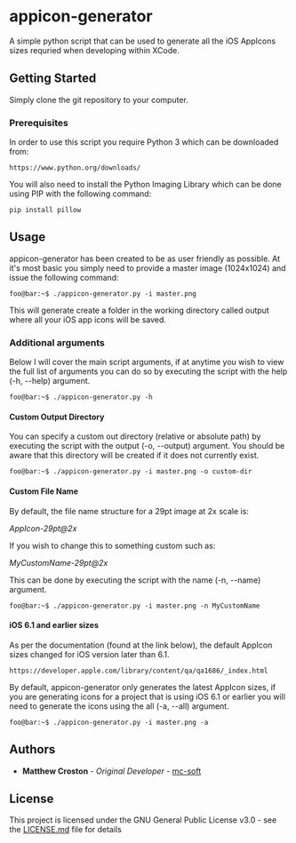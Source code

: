 # appicon-generator
A simple python script that can be used to generate all the iOS AppIcons sizes requried when developing within XCode.

## Getting Started

Simply clone the git repository to your computer.

### Prerequisites

In order to use this script you require Python 3 which can be downloaded from:

```
https://www.python.org/downloads/
```

You will also need to install the Python Imaging Library which can be done using PIP with the following command:

```
pip install pillow
```

## Usage

appicon-generator has been created to be as user friendly as possible. At it's most basic you simply need to provide a master image (1024x1024) and issue the following command:

```console
foo@bar:~$ ./appicon-generator.py -i master.png
```

This will generate create a folder in the working directory called output where all your iOS app icons will be saved.

### Additional arguments

Below I will cover the main script arguments, if at anytime you wish to view the full list of arguments you can do so by executing the script with the help (-h, --help) argument.

```console
foo@bar:~$ ./appicon-generator.py -h
```

#### Custom Output Directory

You can specify a custom out directory (relative or absolute path) by executing the script with the output (-o, --output) argument. You should be aware that this directory will be created if it does not currently exist.

```console
foo@bar:~$ ./appicon-generator.py -i master.png -o custom-dir
```

#### Custom File Name

By default, the file name structure for a 29pt image at 2x scale is:

*AppIcon-29pt@2x*

If you wish to change this to something custom such as:

*MyCustomName-29pt@2x*

This can be done by executing the script with the name (-n, --name) argument.

```console
foo@bar:~$ ./appicon-generator.py -i master.png -n MyCustomName
```

#### iOS 6.1 and earlier sizes

As per the documentation (found at the link below), the default AppIcon sizes changed for iOS version later than 6.1.

```
https://developer.apple.com/library/content/qa/qa1686/_index.html
```

By default, appicon-generator only generates the latest AppIcon sizes, if you are generating icons for a project that is using iOS 6.1 or earlier you will need to generate the icons using the all (-a, --all) argument.

```console
foo@bar:~$ ./appicon-generator.py -i master.png -a
```

## Authors

* **Matthew Croston** - *Original Developer* - [mc-soft](https://github.com/mc-soft)

## License

This project is licensed under the GNU General Public License v3.0 - see the [LICENSE.md](LICENSE.md) file for details

